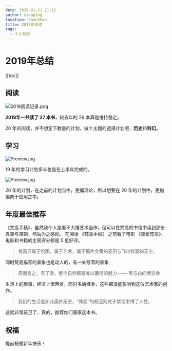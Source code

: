 ```yaml
---
date: 2020-01-21 11:12
author: xiaop1ng
location: ShenZhen
title: 2019年总结
tags:
  - 个人总结
---
```


# 2019年总结

[[toc]]

## 阅读

![2019阅读记录.png](https://i.loli.net/2020/01/21/9LEwS8PJm4cNs1q.png)

**2019年一共读了 27 本书**，较去年的 29 本算是维持稳定。

20 年的阅读，并不想定下数量的计划，做个主题的选择计划吧，**历史**和**科幻**。


## 学习

![Preview.jpg](https://i.loli.net/2020/01/21/AzNBm4yZ1i3qTfe.jpg)

19 年的学习计划多半也是在上半年完成的。

![Preview.jpg](https://i.loli.net/2020/01/21/8GTSAsiphCUDeuV.jpg)

20 年的计划，在之前的计划当中，更偏理论，所以想要在 20 年的计划中，更加偏向于应用之中。

## 年度最佳推荐

《梵高手稿》，虽然我个人是看不大懂艺术画作，但可以在梵高的书信中读到那份真挚与深刻，然后为之感动。
在阅读 《梵高手稿》 之前看了电影 《挚爱梵高》，电影和书籍的主观评分都是 5 星好评。

> 梵高只属于绘画，属于艺术，属于那片金黄的麦田与飞过群鸦的天空。

同时梵高描写的景象也是动人的，有一处写雪的景象

> 简而言之，有了雪，整个自然都是难以置信的魅力 —— 黑与白的博览会 

生活上的琐事，经济上很困难，同时多病缠身，这些都没能影响到这位艺术家的创作。

> 我们的生活是如此奥妙无穷，“体面”的规范则过于禁锢束缚了人性。

这就非常前卫了，真的，推荐你们康康这本书。

## 祝福

提前祝福新年快乐！
